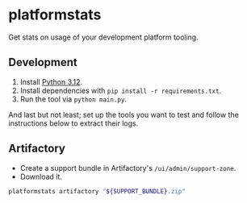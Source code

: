 # platformstats

Get stats on usage of your development platform tooling.

## Development

1. Install [Python 3.12](https://www.python.org/downloads/).
2. Install dependencies with `pip install -r requirements.txt`.
3. Run the tool via `python main.py`.

And last but not least; set up the tools you want to test and follow the instructions below to extract their logs.

## Artifactory

- Create a support bundle in Artifactory's `/ui/admin/support-zone`.
- Download it.

```bash
platformstats artifactory "${SUPPORT_BUNDLE}.zip"
```
